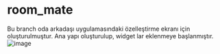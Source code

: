 # room_mate

Bu branch oda arkadaşı uygulamasındaki özelleştirme ekranı için oluşturulmuştur.
Ana yapı oluşturulup, widget lar eklenmeye başlanmıştır.
![image](https://user-images.githubusercontent.com/17355685/168337857-4aa4774f-c92c-414f-8162-28589d10c692.png)



